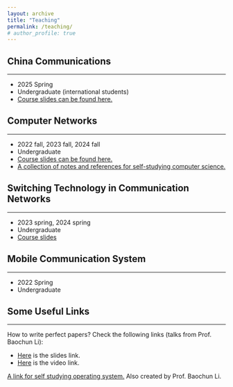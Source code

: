 ```yaml
---
layout: archive
title: "Teaching"
permalink: /teaching/
# author_profile: true
---
```




## China Communications
---
* 2025 Spring
* Undergraduate (international students)
* [Course slides can be found here.](download.md)



## Computer Networks
---
* 2022 fall, 2023 fall, 2024 fall
* Undergraduate
* [Course slides can be found here.](download.md)
* [A collection of notes and references for self-studying computer science.](https://notes.eddyerburgh.me)

## Switching Technology in Communication Networks
---
* 2023 spring, 2024 spring
* Undergraduate
* [Course slides](download.md)

## Mobile Communication System
---
* 2022 Spring
* Undergraduate

## Some Useful Links
---
How to write perfect papers? Check the following links (talks from Prof. Baochun Li):
* [Here](https://iqua.ece.toronto.edu/papers/writing-perfect-papers-2021.pdf) is the slides link.
* [Here](https://www.youtube.com/watch?v=FxGo5hn8dTw) is the video link.

[A link for self studying operating system.](https://oscourse.org) Also created by Prof. Baochun Li.


